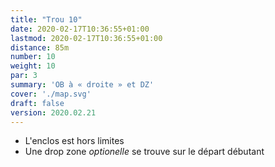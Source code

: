 ```yaml
---
title: "Trou 10"
date: 2020-02-17T10:36:55+01:00
lastmod: 2020-02-17T10:36:55+01:00
distance: 85m
number: 10
weight: 10
par: 3
summary: 'OB à « droite » et DZ'
cover: './map.svg'
draft: false
version: 2020.02.21
---
```


- L'enclos est hors limites
- Une drop zone _optionelle_ se trouve sur le départ débutant
